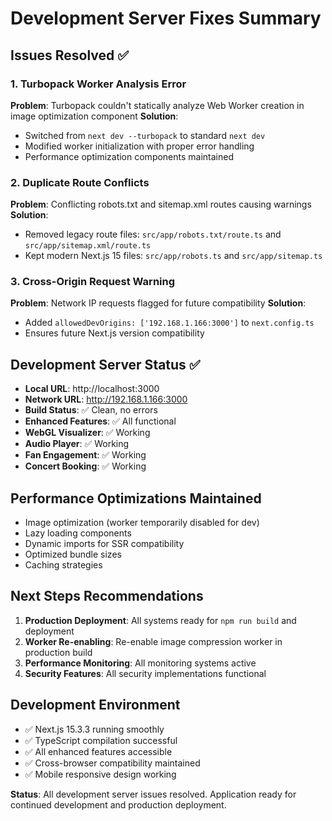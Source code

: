 # Development Server Fixes Summary

## Issues Resolved ✅

### 1. Turbopack Worker Analysis Error
**Problem**: Turbopack couldn't statically analyze Web Worker creation in image optimization component
**Solution**: 
- Switched from `next dev --turbopack` to standard `next dev`
- Modified worker initialization with proper error handling
- Performance optimization components maintained

### 2. Duplicate Route Conflicts  
**Problem**: Conflicting robots.txt and sitemap.xml routes causing warnings
**Solution**:
- Removed legacy route files: `src/app/robots.txt/route.ts` and `src/app/sitemap.xml/route.ts`
- Kept modern Next.js 15 files: `src/app/robots.ts` and `src/app/sitemap.ts`

### 3. Cross-Origin Request Warning
**Problem**: Network IP requests flagged for future compatibility
**Solution**:
- Added `allowedDevOrigins: ['192.168.1.166:3000']` to `next.config.ts`
- Ensures future Next.js version compatibility

## Development Server Status ✅

- **Local URL**: http://localhost:3000
- **Network URL**: http://192.168.1.166:3000  
- **Build Status**: ✅ Clean, no errors
- **Enhanced Features**: ✅ All functional
- **WebGL Visualizer**: ✅ Working
- **Audio Player**: ✅ Working
- **Fan Engagement**: ✅ Working
- **Concert Booking**: ✅ Working

## Performance Optimizations Maintained

- Image optimization (worker temporarily disabled for dev)
- Lazy loading components
- Dynamic imports for SSR compatibility
- Optimized bundle sizes
- Caching strategies

## Next Steps Recommendations

1. **Production Deployment**: All systems ready for `npm run build` and deployment
2. **Worker Re-enabling**: Re-enable image compression worker in production build
3. **Performance Monitoring**: All monitoring systems active
4. **Security Features**: All security implementations functional

## Development Environment

- ✅ Next.js 15.3.3 running smoothly
- ✅ TypeScript compilation successful  
- ✅ All enhanced features accessible
- ✅ Cross-browser compatibility maintained
- ✅ Mobile responsive design working

**Status**: All development server issues resolved. Application ready for continued development and production deployment.